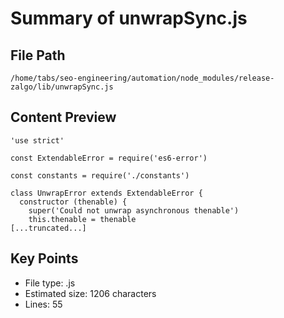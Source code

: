 # Summary of unwrapSync.js
  
## File Path
`/home/tabs/seo-engineering/automation/node_modules/release-zalgo/lib/unwrapSync.js`

## Content Preview
```
'use strict'

const ExtendableError = require('es6-error')

const constants = require('./constants')

class UnwrapError extends ExtendableError {
  constructor (thenable) {
    super('Could not unwrap asynchronous thenable')
    this.thenable = thenable
[...truncated...]
```

## Key Points
- File type: .js
- Estimated size: 1206 characters
- Lines: 55
